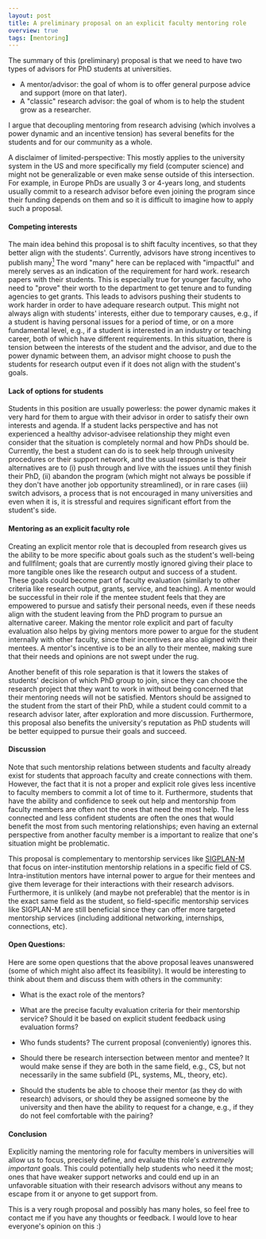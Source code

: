 ```yaml
---
layout: post
title: A preliminary proposal on an explicit faculty mentoring role
overview: true
tags: [mentoring]
---
```


The summary of this (preliminary) proposal is that we need to have two types of advisors for PhD students at universities.
- A mentor/advisor: the goal of whom is to offer general purpose advice and support (more on that later).
- A "classic" research advisor: the goal of whom is to help the student grow as a researcher.

I argue that decoupling mentoring from research advising (which involves a power dynamic and an incentive tension) has several benefits for the students and for our community as a whole.

A disclaimer of limited-perspective: This mostly applies to the university system in the US and more specifically my field (computer science) and might not be generalizable or even make sense outside of this intersection. For example, in Europe PhDs are usually 3 or 4-years long, and students usually commit to a research advisor before even joining the program since their funding depends on them and so it is difficult to imagine how to apply such a proposal.

#### Competing interests

The main idea behind this proposal is to shift faculty incentives, so that they better align with the students'.
Currently, advisors have strong incentives to publish many<a class="footnote" href="#fn-1"><sup>1</sup></a> <span class="footnoteText">The word "many" here can be replaced with "impactful" and merely serves as an indication of the requirement for hard work.</span> research papers with their students.
This is especially true for younger faculty, who need to "prove" their worth to the department to get tenure and to funding agencies to get grants.
This leads to advisors pushing their students to work harder in order to have adequare research output.
This might not always align with students' interests, 
    either due to temporary causes, e.g., if a student is having personal issues for a period of time, 
    or on a more fundamental level, e.g., if a student is interested in an industry or teaching career, both of which have different requirements.
In this situation, there is tension between the interests of the student and the advisor, and due to the power dynamic between them, an advisor might choose to push the students for research output even if it does not align with the student's goals.

#### Lack of options for students

Students in this position are usually powerless: the power dynamic makes it very hard for them to argue with their advisor in order to satisfy their own interests and agenda. 
If a student lacks perspective and has not experienced a healthy advisor-advisee relationship they might even consider that the situation is completely normal and how PhDs should be.
Currently, the best a student can do is to seek help through univesity procedures or their support network,
    and the usual response is that their alternatives are to 
    (i) push through and live with the issues until they finish their PhD,
    (ii) abandon the program (which might not always be possible if they don't have another job opportunity streamlined),
    or in rare cases (iii) switch advisors, a process that is not encouraged in many universities and even when it is, it is stressful and requires significant effort from the student's side.

#### Mentoring as an explicit faculty role

Creating an explicit mentor role that is decoupled from research gives us the ability to be more specific about goals such as the student's well-being and fullfilment; goals that are currently mostly ignored giving their place to more tangible ones like the research output and success of a student.
These goals could become part of faculty evaluation (similarly to other criteria like research output, grants, service, and teaching).
A mentor would be successful in their role if the mentee student feels that they are empowered to pursue and satisfy their personal needs, even if these needs align with the student leaving from the PhD program to pursue an alternative career.
Making the mentor role explicit and part of faculty evaluation also helps by giving mentors more power to argue for the student internally with other faculty, since their incentives are also aligned with their mentees.
A mentor's incentive is to be an ally to their mentee, making sure that their needs and opinions are not swept under the rug.


Another benefit of this role separation is that it lowers the stakes of students' decision of which PhD group to join, since they can choose the research project that they want to work in without being concerned that their mentoring needs will not be satisfied.
Mentors should be assigned to the student from the start of their PhD, while a student could commit to a research advisor later, after exploration and more discussion.
Furthermore, this proposal also benefits the university's reputation as PhD students will be better equipped to pursue their goals and succeed.

#### Discussion

Note that such mentorship relations between students and faculty already exist for students that approach faculty and create connections with them.
However, the fact that it is not a proper and explicit role gives less incentive to faculty members to commit a lot of time to it.
Furthermore, students that have the ability and confidence to seek out help and mentorship from faculty members are often not the ones that need the most help.
The less connected and less confident students are often the ones that would benefit the most from such mentoring relationships; even having an external perspective from another faculty member is a important to realize that one's situation might be problematic.

This proposal is complementary to mentorship services like [SIGPLAN-M](https://www.sigplan.org/LongTermMentoring/) that focus on inter-institution mentorship relations in a specific field of CS.
Intra-institution mentors have internal power to argue for their mentees and give them leverage for their interactions with their research advisors.
Furthermore, it is unlikely (and maybe not preferable) that the mentor is in the exact same field as the student, so field-specific mentorship services like SIGPLAN-M are still beneficial since they can offer more targeted mentorship services (including additional networking, internships, connections, etc).


#### Open Questions:

Here are some open questions that the above proposal leaves unanswered (some of which might also affect its feasibility). It would be interesting to think about them and discuss them with others in the community:

- What is the exact role of the mentors?

- What are the precise faculty evaluation criteria for their mentorship service? Should it be based on explicit student feedback using evaluation forms? 

- Who funds students? The current proposal (conveniently) ignores this.

- Should there be research intersection between mentor and mentee? It would make sense if they are both in the same field, e.g., CS, but not necessarily in the same subfield (PL, systems, ML, theory, etc).

- Should the students be able to choose their mentor (as they do with research) advisors, or should they be assigned someone by the university and then have the ability to request for a change, e.g., if they do not feel comfortable with the pairing?

#### Conclusion

Explicitly naming the mentoring role for faculty members in universities will allow us to focus, precisely define, and evaluate this role's _extremely important_ goals.
This could potentially help students who need it the most; ones that have weaker support networks and could end up in an unfavorable situation with their research advisors without any means to escape from it or anyone to get support from.

This is a very rough proposal and possibly has many holes, so feel free to contact me if you have any thoughts or feedback. I would love to hear everyone's opinion on this :)
